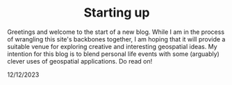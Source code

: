 <html lang="en-US">

<head>
    <meta charset='utf-8'>
    <meta http-equiv= "X-UA-Compatible" content="IE=edge">
    <meta name="viewport" content="width=device-width,maximum-scale=2">

<style>

  h1{
  text-align: center;
  }

  h2{
  text-align: center;
  }

  h3{
  text-align: center;
  }

  h5{
  text-align: center;
  }
    
</style>

</head>

<main>

<h1> Starting up </h1>

<p1> Greetings and welcome to the start of a new blog. While I am in the process of wrangling this site's backbones together, I am hoping that it will provide a suitable venue for 
exploring creative and interesting geospatial ideas. My intention for this blog is to blend personal life events with some (arguably) clever uses of geospatial applications. Do read on! </p1> <br>

<p2> 12/12/2023 </p2>



</main>
</html>
